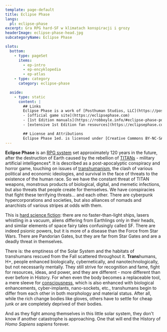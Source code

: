 ```yaml
---
template: page-default
title: Eclipse Phase
langs:
  pl: eclipse-phase
excerpt: Gra RPG hard-SF w klimatach konspiracji i grozy
headerImage: eclipse-phase-head.jpg
subcategoryName: Eclipse Phase

slots:
  bottom:
    - type: pageSet
      items:
        - ep-intro
        - ep-encyklopedia
        - ep-atlas
    - type: category
      category: eclipse-phase

  aside:
    - type: static
      content: |
        ## Links
        Eclipse Phase is a work of [Posthuman Studios, LLC](https://posthumanstudios.com/)
        - [official game site](https://eclipsephase.com)
        - [1st Edition manuals](https://robboyle.info/#eclipse-phase-pdfs)
        - [extensive 1st Edition fan resources](https://eclipsephase.com/ep1-resources/)

        ## License and Attributions
        Eclipse Phase 1ed. is licensed under [Creative Commons BY-NC-SA 3.0](https://creativecommons.org/licenses/by-nc-sa/3.0/). This means, among other things, that you can share (copy and redistribute) the game material and adapt it (remix, transform, and build upon it).
---
```

**Eclipse Phase** is an [RPG system](https://en.wikipedia.org/wiki/Role-playing_game) set approximately 120 years in the future, after the destruction of Earth caused by the rebellion of [TITANs](#) - military artificial intelligences*. It is described as a post-apocalyptic conspiracy and horror game, touching on issues of [transhumanism](http://pl.wikipedia.org/wiki/Transhumanizm), the clash of various political and economic ideologies, and survival in the face of threats to the existence of the human race. So we have the constant threat of TITAN weapons, monstrous products of biological, digital, and memetic infections, but also threats that people create for themselves. We have conspiracies that fight these terrifying threats... and each other. There are cyberpunk hypercorporations and societies, but also alliances of nomads and anarchists of various stripes at odds with them.

This is [hard science fiction](https://en.wikipedia.org/wiki/Hard_science_fiction): there are no faster-than-light ships, lasers whistling in a vacuum, aliens differing from Earthlings only in their heads, and similar elements of space fairy tales confusingly called SF. There are indeed psionic powers, but it is more of a disease than the Force from Star Wars. There are Pandorian Gates, but they are far from Star Gates and are a deadly threat in themselves.

There is: the emptiness of the Solar System and the habitats of transhumans rescued from the Fall scattered throughout it. **Trans**humans, H+, people enhanced biologically, cybernetically, and nanotechnologically, but not necessarily mentally. They still strive for recognition and fame, fight for resources, ideas, and power, and they are different - more different than ever before in History. For when even the body becomes a replaceable tool, a mere sleeve for [consciousness](#), which is also enhanced with biological enhancements, cyber-implants, nano-sockets, etc., transhumans begin to differ from each other in both morphology and material status. After all, while the rich change bodies like gloves, others have to settle for cheap junk or are completely deprived of their bodies.

And as they fight among themselves in this little solar system, they don't know if another catastrophe is approaching. One that will end the History of _Homo Sapiens sapiens_ forever.

